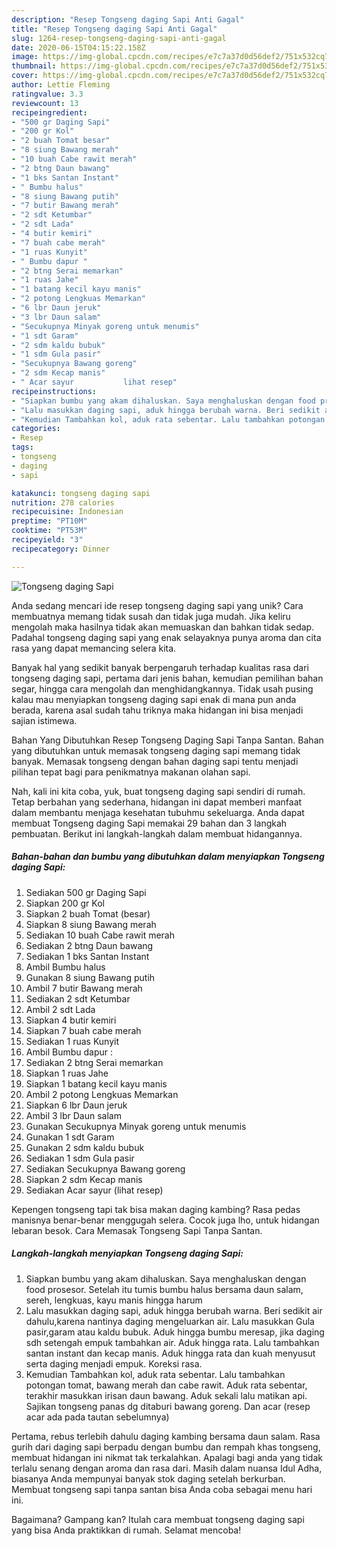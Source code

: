 ```yaml
---
description: "Resep Tongseng daging Sapi Anti Gagal"
title: "Resep Tongseng daging Sapi Anti Gagal"
slug: 1264-resep-tongseng-daging-sapi-anti-gagal
date: 2020-06-15T04:15:22.158Z
image: https://img-global.cpcdn.com/recipes/e7c7a37d0d56def2/751x532cq70/tongseng-daging-sapi-foto-resep-utama.jpg
thumbnail: https://img-global.cpcdn.com/recipes/e7c7a37d0d56def2/751x532cq70/tongseng-daging-sapi-foto-resep-utama.jpg
cover: https://img-global.cpcdn.com/recipes/e7c7a37d0d56def2/751x532cq70/tongseng-daging-sapi-foto-resep-utama.jpg
author: Lettie Fleming
ratingvalue: 3.3
reviewcount: 13
recipeingredient:
- "500 gr Daging Sapi"
- "200 gr Kol"
- "2 buah Tomat besar"
- "8 siung Bawang merah"
- "10 buah Cabe rawit merah"
- "2 btng Daun bawang"
- "1 bks Santan Instant"
- " Bumbu halus"
- "8 siung Bawang putih"
- "7 butir Bawang merah"
- "2 sdt Ketumbar"
- "2 sdt Lada"
- "4 butir kemiri"
- "7 buah cabe merah"
- "1 ruas Kunyit"
- " Bumbu dapur "
- "2 btng Serai memarkan"
- "1 ruas Jahe"
- "1 batang kecil kayu manis"
- "2 potong Lengkuas Memarkan"
- "6 lbr Daun jeruk"
- "3 lbr Daun salam"
- "Secukupnya Minyak goreng untuk menumis"
- "1 sdt Garam"
- "2 sdm kaldu bubuk"
- "1 sdm Gula pasir"
- "Secukupnya Bawang goreng"
- "2 sdm Kecap manis"
- " Acar sayur           lihat resep"
recipeinstructions:
- "Siapkan bumbu yang akam dihaluskan. Saya menghaluskan dengan food prosesor. Setelah itu tumis bumbu halus bersama daun salam, sereh, lengkuas, kayu manis hingga harum"
- "Lalu masukkan daging sapi, aduk hingga berubah warna. Beri sedikit air dahulu,karena nantinya daging mengeluarkan air. Lalu masukkan Gula pasir,garam atau kaldu bubuk. Aduk hingga bumbu meresap, jika daging sdh setengah empuk tambahkan air. Aduk hingga rata. Lalu tambahkan santan instant dan kecap manis. Aduk hingga rata dan kuah menyusut serta daging menjadi empuk. Koreksi rasa."
- "Kemudian Tambahkan kol, aduk rata sebentar. Lalu tambahkan potongan tomat, bawang merah dan cabe rawit. Aduk rata sebentar, terakhir masukkan irisan daun bawang. Aduk sekali lalu matikan api. Sajikan tongseng panas dg ditaburi bawang goreng. Dan acar (resep acar ada pada tautan sebelumnya)"
categories:
- Resep
tags:
- tongseng
- daging
- sapi

katakunci: tongseng daging sapi 
nutrition: 278 calories
recipecuisine: Indonesian
preptime: "PT10M"
cooktime: "PT53M"
recipeyield: "3"
recipecategory: Dinner

---
```



![Tongseng daging Sapi](https://img-global.cpcdn.com/recipes/e7c7a37d0d56def2/751x532cq70/tongseng-daging-sapi-foto-resep-utama.jpg)

Anda sedang mencari ide resep tongseng daging sapi yang unik? Cara membuatnya memang tidak susah dan tidak juga mudah. Jika keliru mengolah maka hasilnya tidak akan memuaskan dan bahkan tidak sedap. Padahal tongseng daging sapi yang enak selayaknya punya aroma dan cita rasa yang dapat memancing selera kita.

Banyak hal yang sedikit banyak berpengaruh terhadap kualitas rasa dari tongseng daging sapi, pertama dari jenis bahan, kemudian pemilihan bahan segar, hingga cara mengolah dan menghidangkannya. Tidak usah pusing kalau mau menyiapkan tongseng daging sapi enak di mana pun anda berada, karena asal sudah tahu triknya maka hidangan ini bisa menjadi sajian istimewa.

Bahan Yang Dibutuhkan Resep Tongseng Daging Sapi Tanpa Santan. Bahan yang dibutuhkan untuk memasak tongseng daging sapi memang tidak banyak. Memasak tongseng dengan bahan daging sapi tentu menjadi pilihan tepat bagi para penikmatnya makanan olahan sapi.


Nah, kali ini kita coba, yuk, buat tongseng daging sapi sendiri di rumah. Tetap berbahan yang sederhana, hidangan ini dapat memberi manfaat dalam membantu menjaga kesehatan tubuhmu sekeluarga. Anda dapat membuat Tongseng daging Sapi memakai 29 bahan dan 3 langkah pembuatan. Berikut ini langkah-langkah dalam membuat hidangannya.

<!--inarticleads1-->

##### Bahan-bahan dan bumbu yang dibutuhkan dalam menyiapkan Tongseng daging Sapi:

1. Sediakan 500 gr Daging Sapi
1. Siapkan 200 gr Kol
1. Siapkan 2 buah Tomat (besar)
1. Siapkan 8 siung Bawang merah
1. Sediakan 10 buah Cabe rawit merah
1. Sediakan 2 btng Daun bawang
1. Sediakan 1 bks Santan Instant
1. Ambil  Bumbu halus
1. Gunakan 8 siung Bawang putih
1. Ambil 7 butir Bawang merah
1. Sediakan 2 sdt Ketumbar
1. Ambil 2 sdt Lada
1. Siapkan 4 butir kemiri
1. Siapkan 7 buah cabe merah
1. Sediakan 1 ruas Kunyit
1. Ambil  Bumbu dapur :
1. Sediakan 2 btng Serai memarkan
1. Siapkan 1 ruas Jahe
1. Siapkan 1 batang kecil kayu manis
1. Ambil 2 potong Lengkuas Memarkan
1. Siapkan 6 lbr Daun jeruk
1. Ambil 3 lbr Daun salam
1. Gunakan Secukupnya Minyak goreng untuk menumis
1. Gunakan 1 sdt Garam
1. Gunakan 2 sdm kaldu bubuk
1. Sediakan 1 sdm Gula pasir
1. Sediakan Secukupnya Bawang goreng
1. Siapkan 2 sdm Kecap manis
1. Sediakan  Acar sayur           (lihat resep)


Kepengen tongseng tapi tak bisa makan daging kambing? Rasa pedas manisnya benar-benar menggugah selera. Cocok juga lho, untuk hidangan lebaran besok. Cara Memasak Tongseng Sapi Tanpa Santan. 

<!--inarticleads2-->

##### Langkah-langkah menyiapkan Tongseng daging Sapi:

1. Siapkan bumbu yang akam dihaluskan. Saya menghaluskan dengan food prosesor. Setelah itu tumis bumbu halus bersama daun salam, sereh, lengkuas, kayu manis hingga harum
1. Lalu masukkan daging sapi, aduk hingga berubah warna. Beri sedikit air dahulu,karena nantinya daging mengeluarkan air. Lalu masukkan Gula pasir,garam atau kaldu bubuk. Aduk hingga bumbu meresap, jika daging sdh setengah empuk tambahkan air. Aduk hingga rata. Lalu tambahkan santan instant dan kecap manis. Aduk hingga rata dan kuah menyusut serta daging menjadi empuk. Koreksi rasa.
1. Kemudian Tambahkan kol, aduk rata sebentar. Lalu tambahkan potongan tomat, bawang merah dan cabe rawit. Aduk rata sebentar, terakhir masukkan irisan daun bawang. Aduk sekali lalu matikan api. Sajikan tongseng panas dg ditaburi bawang goreng. Dan acar (resep acar ada pada tautan sebelumnya)


Pertama, rebus terlebih dahulu daging kambing bersama daun salam. Rasa gurih dari daging sapi berpadu dengan bumbu dan rempah khas tongseng, membuat hidangan ini nikmat tak terkalahkan. Apalagi bagi anda yang tidak terlalu senang dengan aroma dan rasa dari. Masih dalam nuansa Idul Adha, biasanya Anda mempunyai banyak stok daging setelah berkurban. Membuat tongseng sapi tanpa santan bisa Anda coba sebagai menu hari ini. 

Bagaimana? Gampang kan? Itulah cara membuat tongseng daging sapi yang bisa Anda praktikkan di rumah. Selamat mencoba!
